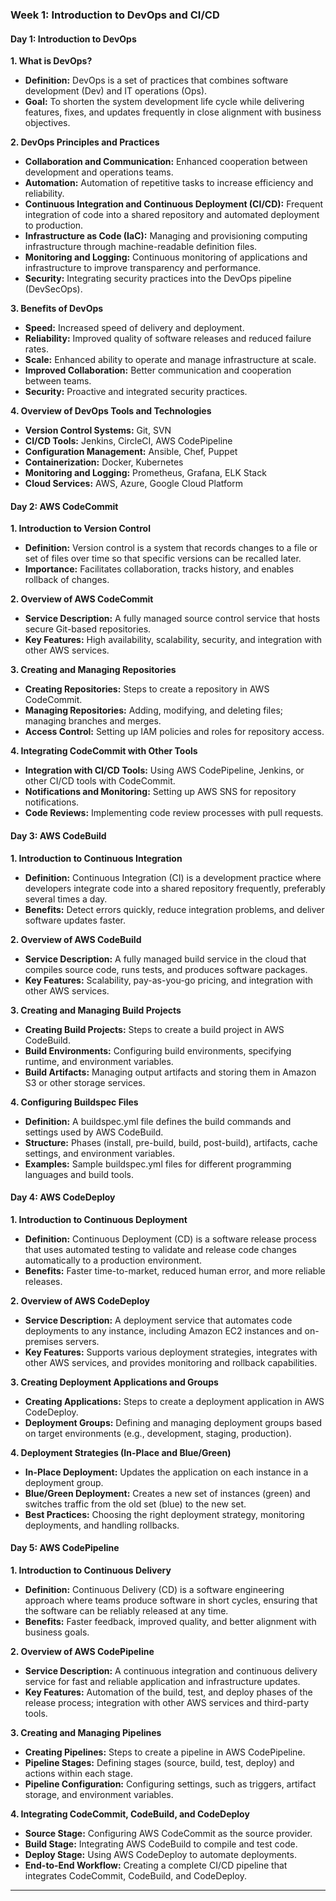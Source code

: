 ### Week 1: Introduction to DevOps and CI/CD

#### Day 1: Introduction to DevOps

**1. What is DevOps?**
   - **Definition:** DevOps is a set of practices that combines software development (Dev) and IT operations (Ops).
   - **Goal:** To shorten the system development life cycle while delivering features, fixes, and updates frequently in close alignment with business objectives.

**2. DevOps Principles and Practices**
   - **Collaboration and Communication:** Enhanced cooperation between development and operations teams.
   - **Automation:** Automation of repetitive tasks to increase efficiency and reliability.
   - **Continuous Integration and Continuous Deployment (CI/CD):** Frequent integration of code into a shared repository and automated deployment to production.
   - **Infrastructure as Code (IaC):** Managing and provisioning computing infrastructure through machine-readable definition files.
   - **Monitoring and Logging:** Continuous monitoring of applications and infrastructure to improve transparency and performance.
   - **Security:** Integrating security practices into the DevOps pipeline (DevSecOps).

**3. Benefits of DevOps**
   - **Speed:** Increased speed of delivery and deployment.
   - **Reliability:** Improved quality of software releases and reduced failure rates.
   - **Scale:** Enhanced ability to operate and manage infrastructure at scale.
   - **Improved Collaboration:** Better communication and cooperation between teams.
   - **Security:** Proactive and integrated security practices.

**4. Overview of DevOps Tools and Technologies**
   - **Version Control Systems:** Git, SVN
   - **CI/CD Tools:** Jenkins, CircleCI, AWS CodePipeline
   - **Configuration Management:** Ansible, Chef, Puppet
   - **Containerization:** Docker, Kubernetes
   - **Monitoring and Logging:** Prometheus, Grafana, ELK Stack
   - **Cloud Services:** AWS, Azure, Google Cloud Platform

#### Day 2: AWS CodeCommit

**1. Introduction to Version Control**
   - **Definition:** Version control is a system that records changes to a file or set of files over time so that specific versions can be recalled later.
   - **Importance:** Facilitates collaboration, tracks history, and enables rollback of changes.

**2. Overview of AWS CodeCommit**
   - **Service Description:** A fully managed source control service that hosts secure Git-based repositories.
   - **Key Features:** High availability, scalability, security, and integration with other AWS services.

**3. Creating and Managing Repositories**
   - **Creating Repositories:** Steps to create a repository in AWS CodeCommit.
   - **Managing Repositories:** Adding, modifying, and deleting files; managing branches and merges.
   - **Access Control:** Setting up IAM policies and roles for repository access.

**4. Integrating CodeCommit with Other Tools**
   - **Integration with CI/CD Tools:** Using AWS CodePipeline, Jenkins, or other CI/CD tools with CodeCommit.
   - **Notifications and Monitoring:** Setting up AWS SNS for repository notifications.
   - **Code Reviews:** Implementing code review processes with pull requests.

#### Day 3: AWS CodeBuild

**1. Introduction to Continuous Integration**
   - **Definition:** Continuous Integration (CI) is a development practice where developers integrate code into a shared repository frequently, preferably several times a day.
   - **Benefits:** Detect errors quickly, reduce integration problems, and deliver software updates faster.

**2. Overview of AWS CodeBuild**
   - **Service Description:** A fully managed build service in the cloud that compiles source code, runs tests, and produces software packages.
   - **Key Features:** Scalability, pay-as-you-go pricing, and integration with other AWS services.

**3. Creating and Managing Build Projects**
   - **Creating Build Projects:** Steps to create a build project in AWS CodeBuild.
   - **Build Environments:** Configuring build environments, specifying runtime, and environment variables.
   - **Build Artifacts:** Managing output artifacts and storing them in Amazon S3 or other storage services.

**4. Configuring Buildspec Files**
   - **Definition:** A buildspec.yml file defines the build commands and settings used by AWS CodeBuild.
   - **Structure:** Phases (install, pre-build, build, post-build), artifacts, cache settings, and environment variables.
   - **Examples:** Sample buildspec.yml files for different programming languages and build tools.

#### Day 4: AWS CodeDeploy

**1. Introduction to Continuous Deployment**
   - **Definition:** Continuous Deployment (CD) is a software release process that uses automated testing to validate and release code changes automatically to a production environment.
   - **Benefits:** Faster time-to-market, reduced human error, and more reliable releases.

**2. Overview of AWS CodeDeploy**
   - **Service Description:** A deployment service that automates code deployments to any instance, including Amazon EC2 instances and on-premises servers.
   - **Key Features:** Supports various deployment strategies, integrates with other AWS services, and provides monitoring and rollback capabilities.

**3. Creating Deployment Applications and Groups**
   - **Creating Applications:** Steps to create a deployment application in AWS CodeDeploy.
   - **Deployment Groups:** Defining and managing deployment groups based on target environments (e.g., development, staging, production).

**4. Deployment Strategies (In-Place and Blue/Green)**
   - **In-Place Deployment:** Updates the application on each instance in a deployment group.
   - **Blue/Green Deployment:** Creates a new set of instances (green) and switches traffic from the old set (blue) to the new set.
   - **Best Practices:** Choosing the right deployment strategy, monitoring deployments, and handling rollbacks.

#### Day 5: AWS CodePipeline

**1. Introduction to Continuous Delivery**
   - **Definition:** Continuous Delivery (CD) is a software engineering approach where teams produce software in short cycles, ensuring that the software can be reliably released at any time.
   - **Benefits:** Faster feedback, improved quality, and better alignment with business goals.

**2. Overview of AWS CodePipeline**
   - **Service Description:** A continuous integration and continuous delivery service for fast and reliable application and infrastructure updates.
   - **Key Features:** Automation of the build, test, and deploy phases of the release process; integration with other AWS services and third-party tools.

**3. Creating and Managing Pipelines**
   - **Creating Pipelines:** Steps to create a pipeline in AWS CodePipeline.
   - **Pipeline Stages:** Defining stages (source, build, test, deploy) and actions within each stage.
   - **Pipeline Configuration:** Configuring settings, such as triggers, artifact storage, and environment variables.

**4. Integrating CodeCommit, CodeBuild, and CodeDeploy**
   - **Source Stage:** Configuring AWS CodeCommit as the source provider.
   - **Build Stage:** Integrating AWS CodeBuild to compile and test code.
   - **Deploy Stage:** Using AWS CodeDeploy to automate deployments.
   - **End-to-End Workflow:** Creating a complete CI/CD pipeline that integrates CodeCommit, CodeBuild, and CodeDeploy.

---
